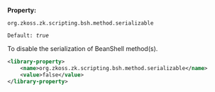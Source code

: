 **Property:**

`org.zkoss.zk.scripting.bsh.method.serializable`

`Default: `<i>`true`</i>

To disable the serialization of BeanShell method(s).

``` xml
<library-property>
    <name>org.zkoss.zk.scripting.bsh.method.serializable</name>
    <value>false</value>
</library-property>
```



